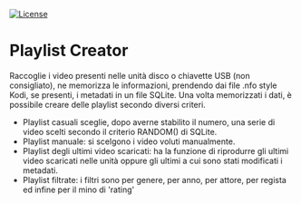 [![License](https://img.shields.io/badge/License-GPLv3-green.svg)](https://github.com/losciuto/vlcremote/blob/master/LICENSE)
# Playlist Creator

Raccoglie i video presenti nelle unità disco o chiavette USB (non consigliato), ne memorizza le informazioni, prendendo dai file <nome del video>.nfo style Kodi, se presenti, i metadati in un file SQLite. Una volta memorizzati i dati, è possibile creare delle playlist secondo diversi criteri. 

* Playlist casuali
sceglie, dopo averne stabilito il numero, una serie di video scelti secondo il criterio RANDOM() di SQLite.
* Playlist manuale:
si scelgono i video voluti manualmente.
* Playlist degli ultimi video scaricati:
ha la funzione di riprodurre gli ultimi video scaricati nelle unità oppure gli ultimi a cui sono stati modificati i metadati.
* Playlist filtrate:
i filtri sono per genere, per anno, per attore, per regista ed infine per il mino di 'rating'
